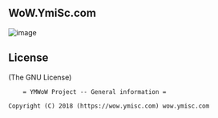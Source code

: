 ## WoW.YmiSc.com

  [Visit us]: https://wow.ymisc.com
  
![image][]

  [image]: https://wow.ymisc.com/images/20170620161501.png
  
  
## License 

(The GNU License)

		= YMWoW Project -- General information =

	Copyright (C) 2018 (https://wow.ymisc.com) wow.ymisc.com
